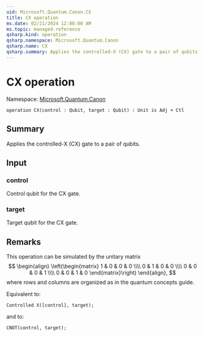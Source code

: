 ```yaml
---
uid: Microsoft.Quantum.Canon.CX
title: CX operation
ms.date: 02/21/2024 12:00:00 AM
ms.topic: managed-reference
qsharp.kind: operation
qsharp.namespace: Microsoft.Quantum.Canon
qsharp.name: CX
qsharp.summary: Applies the controlled-X (CX) gate to a pair of qubits.
---
```


# CX operation

Namespace: [Microsoft.Quantum.Canon](xref:Microsoft.Quantum.Canon)

```qsharp
operation CX(control : Qubit, target : Qubit) : Unit is Adj + Ctl
```

## Summary
Applies the controlled-X (CX) gate to a pair of qubits.

## Input
### control
Control qubit for the CX gate.
### target
Target qubit for the CX gate.

## Remarks
This operation can be simulated by the unitary matrix
$$
\begin{align}
    \left(\begin{matrix}
        1 & 0 & 0 & 0 \\\\
        0 & 1 & 0 & 0 \\\\
        0 & 0 & 0 & 1 \\\\
        0 & 0 & 1 & 0
     \end{matrix}\right)
\end{align},
$$
where rows and columns are organized as in the quantum concepts guide.

Equivalent to:
```qsharp
Controlled X([control], target);
```
and to:
```qsharp
CNOT(control, target);
```
